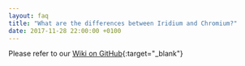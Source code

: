 ```yaml
---
layout: faq
title: "What are the differences between Iridium and Chromium?"
date: 2017-11-28 22:00:00 +0100
---
```


Please refer to our [Wiki on GitHub](https://github.com/iridium-browser/tracker/wiki/Differences-between-Iridium-and-Chromium "Differences between Iridium and Chromium"){:target="_blank"}     
